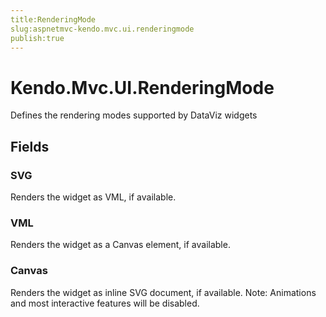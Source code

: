 ```yaml
---
title:RenderingMode
slug:aspnetmvc-kendo.mvc.ui.renderingmode
publish:true
---
```


# Kendo.Mvc.UI.RenderingMode
Defines the rendering modes supported by DataViz widgets

## Fields
### SVG
Renders the widget as VML, if available.
### VML
Renders the widget as a Canvas element, if available.
### Canvas
Renders the widget as inline SVG document, if available.
            Note: Animations and most interactive features will be disabled.




 
